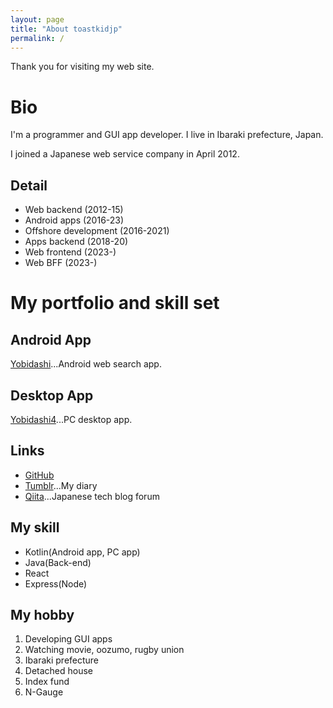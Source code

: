 ```yaml
---
layout: page
title: "About toastkidjp"
permalink: /
---
```


Thank you for visiting my web site.

# Bio
I'm a programmer and GUI app developer. I live in Ibaraki prefecture, Japan.

I joined a Japanese web service company in April 2012.

## Detail
- Web backend (2012-15)
- Android apps (2016-23)
- Offshore development (2016-2021)
- Apps backend (2018-20)
- Web frontend (2023-)
- Web BFF (2023-)

# My portfolio and skill set

## Android App
[Yobidashi](https://play.google.com/store/apps/details?id=jp.toastkid.yobidashi)...Android web search app.

## Desktop App
[Yobidashi4](https://github.com/toastkidjp/Yobidashi4)...PC desktop app.

## Links
- [GitHub](https://github.com/toastkidjp)
- [Tumblr](https://toastkidjp.tumblr.com/)...My diary
- [Qiita](https://qiita.com/toastkidjp)...Japanese tech blog forum

## My skill
- Kotlin(Android app, PC app)
- Java(Back-end)
- React
- Express(Node)

## My hobby

1. Developing GUI apps
2. Watching movie, oozumo, rugby union
3. Ibaraki prefecture
4. Detached house
5. Index fund
6. N-Gauge

